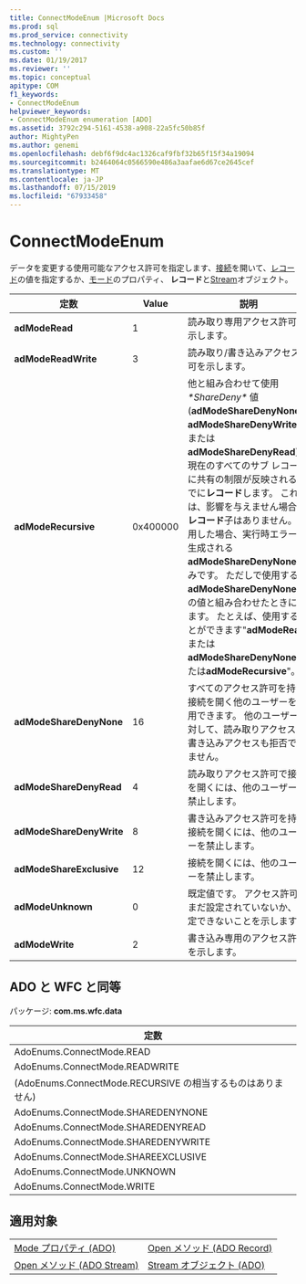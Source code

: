 ```yaml
---
title: ConnectModeEnum |Microsoft Docs
ms.prod: sql
ms.prod_service: connectivity
ms.technology: connectivity
ms.custom: ''
ms.date: 01/19/2017
ms.reviewer: ''
ms.topic: conceptual
apitype: COM
f1_keywords:
- ConnectModeEnum
helpviewer_keywords:
- ConnectModeEnum enumeration [ADO]
ms.assetid: 3792c294-5161-4538-a908-22a5fc50b85f
author: MightyPen
ms.author: genemi
ms.openlocfilehash: debf6f9dc4ac1326caf9fbf32b65f15f34a19094
ms.sourcegitcommit: b2464064c0566590e486a3aafae6d67ce2645cef
ms.translationtype: MT
ms.contentlocale: ja-JP
ms.lasthandoff: 07/15/2019
ms.locfileid: "67933458"
---
```

# <a name="connectmodeenum"></a>ConnectModeEnum
データを変更する使用可能なアクセス許可を指定します、[接続](../../../ado/reference/ado-api/connection-object-ado.md)を開いて、[レコード](../../../ado/reference/ado-api/record-object-ado.md)の値を指定するか、[モード](../../../ado/reference/ado-api/mode-property-ado.md)のプロパティ、 **レコード**と[Stream](../../../ado/reference/ado-api/stream-object-ado.md)オブジェクト。  
  
|定数|Value|説明|  
|--------------|-----------|-----------------|  
|**adModeRead**|1|読み取り専用アクセス許可を示します。|  
|**adModeReadWrite**|3|読み取り/書き込みアクセス許可を示します。|  
|**adModeRecursive**|0x400000|他と組み合わせて使用 *\*ShareDeny\** 値 (**adModeShareDenyNone**、 **adModeShareDenyWrite**、または**adModeShareDenyRead**)、現在のすべてのサブ レコードに共有の制限が反映されるまでに**レコード**します。 これは、影響を与えません場合、**レコード**子はありません。 使用した場合、実行時エラーが生成される**adModeShareDenyNone**のみです。 ただしで使用する**adModeShareDenyNone**他の値と組み合わせたときにします。 たとえば、使用することができます"**adModeRead**または**adModeShareDenyNone**または**adModeRecursive**"。|  
|**adModeShareDenyNone**|16|すべてのアクセス許可を持つ接続を開く他のユーザーを使用できます。 他のユーザーに対して、読み取りアクセスも書き込みアクセスも拒否できません。|  
|**adModeShareDenyRead**|4|読み取りアクセス許可で接続を開くには、他のユーザーを禁止します。|  
|**adModeShareDenyWrite**|8|書き込みアクセス許可を持つ接続を開くには、他のユーザーを禁止します。|  
|**adModeShareExclusive**|12|接続を開くには、他のユーザーを禁止します。|  
|**adModeUnknown**|0|既定値です。 アクセス許可がまだ設定されていないか、特定できないことを示します。|  
|**adModeWrite**|2|書き込み専用のアクセス許可を示します。|  
  
## <a name="adowfc-equivalent"></a>ADO と WFC と同等  
 パッケージ: **com.ms.wfc.data**  
  
|定数|  
|--------------|  
|AdoEnums.ConnectMode.READ|  
|AdoEnums.ConnectMode.READWRITE|  
|(AdoEnums.ConnectMode.RECURSIVE の相当するものはありません)|  
|AdoEnums.ConnectMode.SHAREDENYNONE|  
|AdoEnums.ConnectMode.SHAREDENYREAD|  
|AdoEnums.ConnectMode.SHAREDENYWRITE|  
|AdoEnums.ConnectMode.SHAREEXCLUSIVE|  
|AdoEnums.ConnectMode.UNKNOWN|  
|AdoEnums.ConnectMode.WRITE|  
  
## <a name="applies-to"></a>適用対象  
  
|||  
|-|-|  
|[Mode プロパティ (ADO)](../../../ado/reference/ado-api/mode-property-ado.md)|[Open メソッド (ADO Record)](../../../ado/reference/ado-api/open-method-ado-record.md)|  
|[Open メソッド (ADO Stream)](../../../ado/reference/ado-api/open-method-ado-stream.md)|[Stream オブジェクト (ADO)](../../../ado/reference/ado-api/stream-object-ado.md)|
